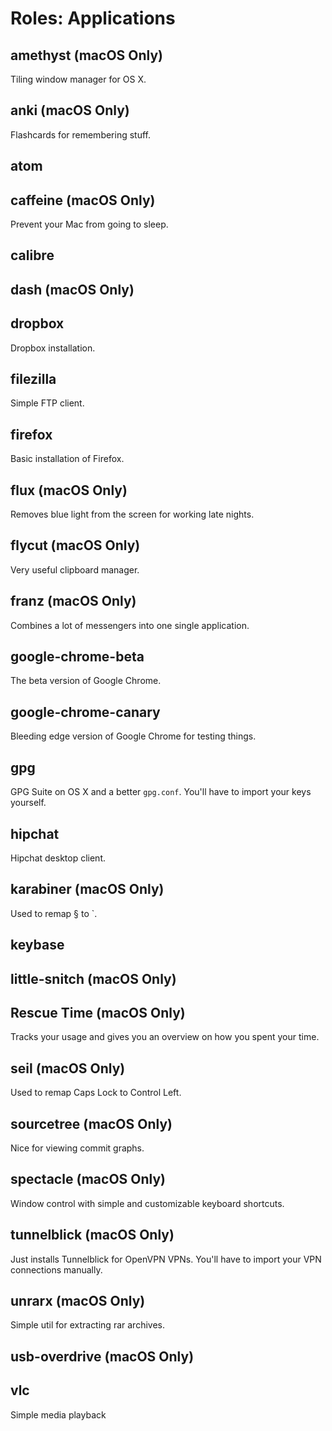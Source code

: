 # Roles: Applications

## amethyst (macOS Only)
Tiling window manager for OS X.

## anki (macOS Only)
Flashcards for remembering stuff.

## atom

## caffeine (macOS Only)
Prevent your Mac from going to sleep.

## calibre

## dash (macOS Only)

## dropbox
Dropbox installation.

## filezilla
Simple FTP client.

## firefox
Basic installation of Firefox.

## flux (macOS Only)
Removes blue light from the screen for working late nights.

## flycut (macOS Only)
Very useful clipboard manager.

## franz (macOS Only)
Combines a lot of messengers into one single application.

## google-chrome-beta
The beta version of Google Chrome.

## google-chrome-canary
Bleeding edge version of Google Chrome for testing things.

## gpg
GPG Suite on OS X and a better `gpg.conf`. You'll have to import your keys
yourself.

## hipchat
Hipchat desktop client.

## karabiner (macOS Only)
Used to remap § to \`.

## keybase

## little-snitch (macOS Only)

## Rescue Time (macOS Only)
Tracks your usage and gives you an overview on how you spent your time.

## seil (macOS Only)
Used to remap Caps Lock to Control Left.

## sourcetree (macOS Only)
Nice for viewing commit graphs.

## spectacle (macOS Only)
Window control with simple and customizable keyboard shortcuts.

## tunnelblick (macOS Only)
Just installs Tunnelblick for OpenVPN VPNs. You'll have to import your VPN
connections manually.

## unrarx (macOS Only)
Simple util for extracting rar archives.

## usb-overdrive (macOS Only)

## vlc
Simple media playback
